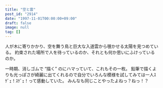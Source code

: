 ```yaml
---
title: "空と雲"
post_id: "2914"
date: "1997-11-01T00:00:00+09:00"
draft: false
image: null
tag: []
---
```



人が木に寄りかかり、空を舞う鳥と巨大な入道雲から覗かせる太陽を見つめている。
約束された場所で人を待っているのか、それとも何か思いにふけっているのか。

一時期、消しゴムで “描く” のにハマっていて、これもその一枚。
鉛筆で描くよりも光っぽさが綺麗に出てくれるので自分でいろんな模様を試してみては一人ｽｹﾞｪ！ｽｹﾞｪ！って感動していた。
みんなも同じことやったよねっ？ねっ！？
